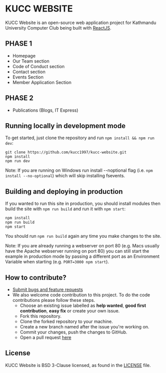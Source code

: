 # KUCC WEBSITE

KUCC Website is an open-source web application project for Kathmandu University Computer Club being built with [ReactJS](https://reactjs.org/).
## PHASE 1
- Homepage
- Our Team section
- Code of Conduct section
- Contact section
- Events Section
- Member Application Section

## PHASE 2
- Publications (Blogs, IT Express)


## Running locally in development mode

To get started, just clone the repository and run `npm install && npm run dev`:

    git clone https://github.com/kucc1997/kucc-website.git
    npm install
    npm run dev

Note: If you are running on Windows run install --noptional flag (i.e. `npm install --no-optional`) which will skip installing fsevents.

## Building and deploying in production

If you wanted to run this site in production, you should install modules then build the site with `npm run build` and run it with `npm start`:

    npm install
    npm run build
    npm start

You should run `npm run build` again any time you make changes to the site.

Note: If you are already running a webserver on port 80 (e.g. Macs usually have the Apache webserver running on port 80) you can still start the example in production mode by passing a different port as an Environment Variable when starting (e.g. `PORT=3000 npm start`).

## How to contribute?

- [Submit bugs and feature requests](https://github.com/kucc1997/kucc-website/issues)
- We also welcome code contribution to this project. To do the code contributions please follow these steps.
  - Choose an existing issue labelled as **help wanted**, **good first contribution**, **easy fix** or create your own issue.
  - Fork this repository.
  - Clone the forked repository to your machine.
  - Create a new branch named after the issue you're working on.
  - Commit your changes, push the changes to GitHub.
  - Open a pull request [here](https://github.com/kucc1997/kucc-website/pulls)

## License

KUCC Website is BSD 3-Clause licensed, as found in the [LICENSE](LICENSE) file.
